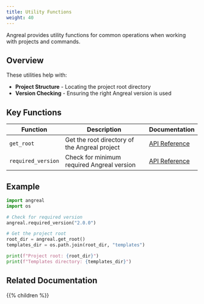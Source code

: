 ```yaml
---
title: Utility Functions
weight: 40
---
```



Angreal provides utility functions for common operations when working with projects and commands.

## Overview

These utilities help with:

- **Project Structure** - Locating the project root directory
- **Version Checking** - Ensuring the right Angreal version is used

## Key Functions

| Function | Description | Documentation |
|----------|-------------|---------------|
| `get_root` | Get the root directory of the Angreal project | [API Reference](get_root) |
| `required_version` | Check for minimum required Angreal version | [API Reference](required_version) |

## Example

```python
import angreal
import os

# Check for required version
angreal.required_version("2.0.0")

# Get the project root
root_dir = angreal.get_root()
templates_dir = os.path.join(root_dir, "templates")

print(f"Project root: {root_dir}")
print(f"Templates directory: {templates_dir}")
```

## Related Documentation

{{% children %}}